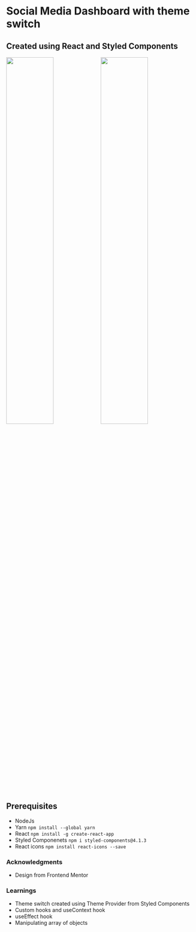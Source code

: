 # Social Media Dashboard with theme switch
## Created using React and Styled Components
<img src="https://user-images.githubusercontent.com/77676047/134187545-345831b0-0ee2-47bf-924d-a78afc48f362.jpeg" width=50% height=50%><img src="https://user-images.githubusercontent.com/77676047/134187539-4e2e01a7-bda2-4b53-b6cb-619bd14b9bb5.jpeg" width=50% height=50%>

## Prerequisites
- NodeJs
- Yarn ``npm install --global yarn``
- React ``npm install -g create-react-app ``
- Styled Componenets ``npm i styled-components@4.1.3``
- React icons ``npm install react-icons --save`` 


### Acknowledgments
- Design from Frontend Mentor

### Learnings
- Theme switch created using Theme Provider from Styled Components
- Custom hooks and useContext hook
- useEffect hook
- Manipulating array of objects
